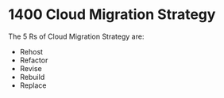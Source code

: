 # 1400 Cloud Migration Strategy

The 5 Rs of Cloud Migration Strategy are:

- Rehost
- Refactor
- Revise
- Rebuild
- Replace
